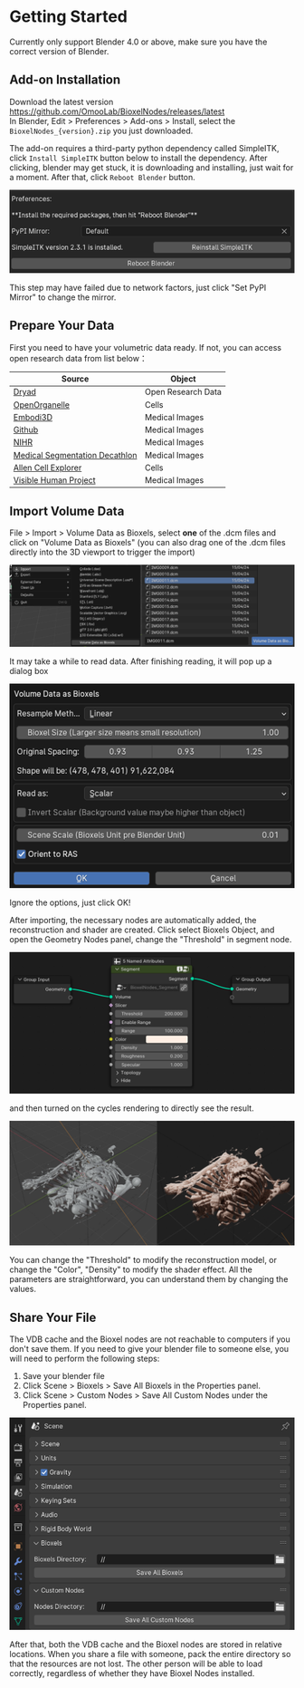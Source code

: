 # Getting Started

Currently only support Blender 4.0 or above, make sure you have the correct version of Blender.

## Add-on Installation

Download the latest version https://github.com/OmooLab/BioxelNodes/releases/latest  
In Blender, Edit > Preferences > Add-ons > Install, select the `BioxelNodes_{version}.zip` you just downloaded.

The add-on requires a third-party python dependency called SimpleITK, click `Install SimpleITK` button below to install the dependency. After clicking, blender may get stuck, it is downloading and installing, just wait for a moment. After that, click `Reboot Blender` button.

![dependency](assets/dependency.png)

This step may have failed due to network factors, just click "Set PyPI Mirror" to change the mirror.

## Prepare Your Data

First you need to have your volumetric data ready. If not, you can access open research data from list below：

| Source                                                                               | Object             |
| ------------------------------------------------------------------------------------ | ------------------ |
| [Dryad](https://datadryad.org)                                                       | Open Research Data |
| [OpenOrganelle](https://openorganelle.janelia.org/datasets)                          | Cells              |
| [Embodi3D](https://www.embodi3d.com/files/category/37-medical-scans/)                | Medical Images     |
| [Github](https://github.com/sfikas/medical-imaging-datasets)                         | Medical Images     |
| [NIHR](https://nhsx.github.io/open-source-imaging-data-sets/)                        | Medical Images     |
| [Medical Segmentation Decathlon](http://medicaldecathlon.com/)                       | Medical Images     |
| [Allen Cell Explorer](https://www.allencell.org/3d-cell-viewer.html)                 | Cells              |
| [Visible Human Project](https://www.nlm.nih.gov/research/visible/visible_human.html) | Medical Images     |

## Import Volume Data

File > Import > Volume Data as Bioxels, select **one** of the .dcm files and click on "Volume Data as Bioxels" (you can also drag one of the .dcm files directly into the 3D viewport to trigger the import)

![importing](assets/importing.png)

It may take a while to read data. After finishing reading, it will pop up a dialog box

![import dialog](assets/import-dialog.png)

Ignore the options, just click OK!

After importing, the necessary nodes are automatically added, the reconstruction and shader are created. Click select Bioxels Object, and open the Geometry Nodes panel, change the "Threshold" in segment node.

![segment node](assets/segment-node.png)

and then turned on the cycles rendering to directly see the result.

![result](assets/result.png)

You can change the "Threshold" to modify the reconstruction model, or change the "Color", "Density" to modify the shader effect. All the parameters are straightforward, you can understand them by changing the values.

## Share Your File

The VDB cache and the Bioxel nodes are not reachable to computers if you don't save them. If you need to give your blender file to someone else, you will need to perform the following steps:

1. Save your blender file
2. Click Scene > Bioxels > Save All Bioxels in the Properties panel.
3. Click Scene > Custom Nodes > Save All Custom Nodes under the Properties panel.

![before sharin](assets/before-sharing.png)

After that, both the VDB cache and the Bioxel nodes are stored in relative locations. When you share a file with someone, pack the entire directory so that the resources are not lost. The other person will be able to load correctly, regardless of whether they have Bioxel Nodes installed.
